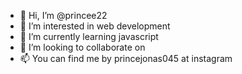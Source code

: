 - 👋 Hi, I’m @princee22
- 👀 I’m interested in web development 
- 🌱 I’m currently learning javascript 
- 💞️ I’m looking to collaborate on 
- 📫 You can find me by princejonas045 at instagram

<!---
princee22/princee22 is a ✨ special ✨ repository because its `README.md` (this file) appears on your GitHub profile.
You can click the Preview link to take a look at your changes.
--->
